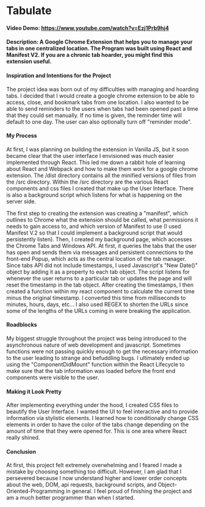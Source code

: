 # Tabulate
#### Video Demo:  https://www.youtube.com/watch?v=Ezj1Prb9hj4
#### Description: A Google Chrome Extension that helps you to manage your tabs in one centralized location. The Program was built using React and Manifest V2. If you are a chronic tab hoarder, you might find this extension useful.

#### Inspiration and Intentions for the Project
The project idea was born out of my difficulties with managing and hoarding tabs. I decided that I would create a google chrome extension to be able to access, close, and bookmark tabs from one location. I also wanted to be able to send reminders to the users when tabs had been opened past a time that they could set manually. If no time is given, the reminder time will default to one day.  The user can also optionally turn off "reminder mode". 


#### My Process
At first, I was planning on building the extension in Vanilla JS, but it soon became clear that the user interface I envisioned was much easier implemented through React. This led me down a rabbit hole of learning about React and Webpack and how to make them work for a google chrome extension. The /dist directory contains all the minified versions of files from the /src directory. Within the /src directory are the various React components and css files I created that make up the User Interface. There is also a background script which listens for what is happening on the server side.

The first step to creating the extension was creating a "manifest", which outlines to Chrome what the extension should be called, what permissions it needs to gain access to, and which version of Manifest to use (I used Manifest V.2 so that I could implement a background script that would persistently listen). Then, I created my background page, which accesses the Chrome Tabs and Windows API. At first, it queries the tabs that the user has open and sends them via messages and persistent connections to the front-end Popup, which acts as the central location of the tab manager. Since tabs API did not include timestamps, I used Javascript's "New Date()" object by adding it as a property to each tab object. The script listens for whenever the user returns to a particular tab or updates the page and will reset the timestamp in the tab object. After creating the timestamps, I then created a function within my react component to calculate the current time minus the original timestamp. I converted this time from milliseconds to minutes, hours, days, etc... I also used REGEX to shorten the URLs since some of the lengths of the URLs coming in were breaking the application. 

#### Roadblocks
 My biggest struggle throughout the project was being introduced to the asynchronous nature of web development and javascript. Sometimes functions were not passing quickly enough to get the necessary information to the user leading to strange and befuddling bugs. I ultimately ended up using the "ComponentDidMount" function within the React Lifecycle to make sure that the tab information was loaded before the front end components were visible to the user. 


#### Making it Look Pretty
After implementing everything under the hood, I created CSS files to beautify the User Interface. I wanted the UI to feel interactive and to provide information via stylistic elements. I learned how to conditionally change CSS elements in order to have the color of the tabs change depending on the amount of time that they were opened for. This is one area where React really shined.

#### Conclusion
At first, this project felt extremely overwhelming and I feared I made a mistake by choosing something too difficult. However, I am glad that I persevered because I now understand higher and lower order concepts about the web, DOM, api requests, background scripts, and Object-Oriented-Programming in general. I feel proud of finishing the project and am a much better programmer than when I started.
